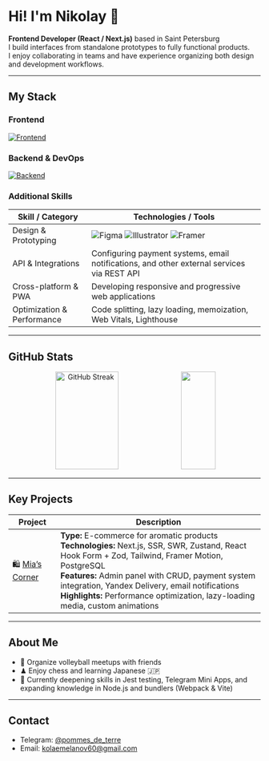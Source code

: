 # Hi! I'm Nikolay 👋

**Frontend Developer (React / Next.js)** based in Saint Petersburg  
I build interfaces from standalone prototypes to fully functional products.<br/>
I enjoy collaborating in teams and have experience organizing both design and development workflows.

---

## My Stack

### Frontend
[![Frontend](https://skillicons.dev/icons?i=nextjs,react,ts,js,redux,tailwind,css,sass,webpack,vite&perline=10)](https://skillicons.dev)  

### Backend & DevOps
[![Backend](https://skillicons.dev/icons?i=nodejs,postgres,mongodb,docker&perline=6)](https://skillicons.dev)  

### Additional Skills

| Skill / Category | Technologies / Tools |
|------------------|-------------------------|
| Design & Prototyping | ![Figma](https://skillicons.dev/icons?i=figma) ![Illustrator](https://skillicons.dev/icons?i=ai) ![Framer](https://skillicons.dev/icons?i=framer) |
| API & Integrations | Configuring payment systems, email notifications, and other external services via REST API |
| Cross-platform & PWA | Developing responsive and progressive web applications |
| Optimization & Performance | Code splitting, lazy loading, memoization, Web Vitals, Lighthouse |

---

## GitHub Stats

<p align="center">
  <a href="https://git.io/streak-stats"><img src="https://github-readme-streak-stats.herokuapp.com?user=lanovich&theme=gotham&short_numbers=true&date_format=%5BY%20%5DM%20j" width="50%" height="195px" alt="GitHub Streak" /></a>
  <img src="https://github-readme-stats.vercel.app/api/top-langs/?username=lanovich&layout=compact&theme=gotham" height="195px" width="37%" />
</p>

---

## Key Projects

| Project | Description |
|--------|----------|
| 🛍 [Mia’s Corner](https://www.mias-corner.ru/) | **Type:** E-commerce for aromatic products<br>**Technologies:** Next.js, SSR, SWR, Zustand, React Hook Form + Zod, Tailwind, Framer Motion, PostgreSQL<br>**Features:** Admin panel with CRUD, payment system integration, Yandex Delivery, email notifications<br>**Highlights:** Performance optimization, lazy-loading media, custom animations |

---

## About Me

- 🏐 Organize volleyball meetups with friends  
- ♟ Enjoy chess and learning Japanese 🇯🇵  
- 🌱 Currently deepening skills in Jest testing, Telegram Mini Apps, and expanding knowledge in Node.js and bundlers (Webpack & Vite)

---

## Contact

- Telegram: [@pommes_de_terre](https://t.me/pommes_de_terre)  
- Email: kolaemelanov60@gmail.com
